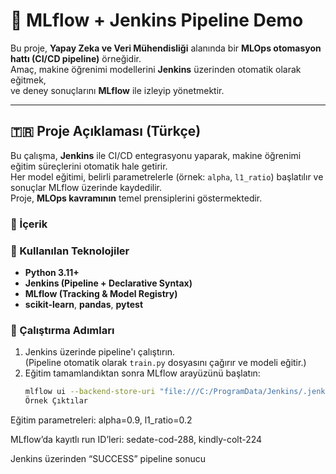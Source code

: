 # 🚀 MLflow + Jenkins Pipeline Demo

Bu proje, **Yapay Zeka ve Veri Mühendisliği** alanında bir **MLOps otomasyon hattı (CI/CD pipeline)** örneğidir.  
Amaç, makine öğrenimi modellerini **Jenkins** üzerinden otomatik olarak eğitmek,  
ve deney sonuçlarını **MLflow** ile izleyip yönetmektir.

---

## 🇹🇷 **Proje Açıklaması (Türkçe)**

Bu çalışma, **Jenkins** ile CI/CD entegrasyonu yaparak, makine öğrenimi eğitim süreçlerini otomatik hale getirir.  
Her model eğitimi, belirli parametrelerle (örnek: `alpha`, `l1_ratio`) başlatılır ve sonuçlar MLflow üzerinde kaydedilir.  
Proje, **MLOps kavramının** temel prensiplerini göstermektedir.

### 🧩 İçerik

### 🔧 Kullanılan Teknolojiler
- **Python 3.11+**
- **Jenkins (Pipeline + Declarative Syntax)**
- **MLflow (Tracking & Model Registry)**
- **scikit-learn**, **pandas**, **pytest**

### 🧠 Çalıştırma Adımları
1. Jenkins üzerinde pipeline'ı çalıştırın.  
   (Pipeline otomatik olarak `train.py` dosyasını çağırır ve modeli eğitir.)
2. Eğitim tamamlandıktan sonra MLflow arayüzünü başlatın:
   ```bash
   mlflow ui --backend-store-uri "file:///C:/ProgramData/Jenkins/.jenkins/workspace/mlflow-jenkins-demo/mlruns" --host 127.0.0.1 --port 5001
   Örnek Çıktılar

Eğitim parametreleri: alpha=0.9, l1_ratio=0.2

MLflow’da kayıtlı run ID’leri: sedate-cod-288, kindly-colt-224

Jenkins üzerinden “SUCCESS” pipeline sonucu



